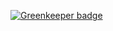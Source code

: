 

[![Greenkeeper badge](https://badges.greenkeeper.io/heshamelmasry77/mean_learn.svg)](https://greenkeeper.io/)